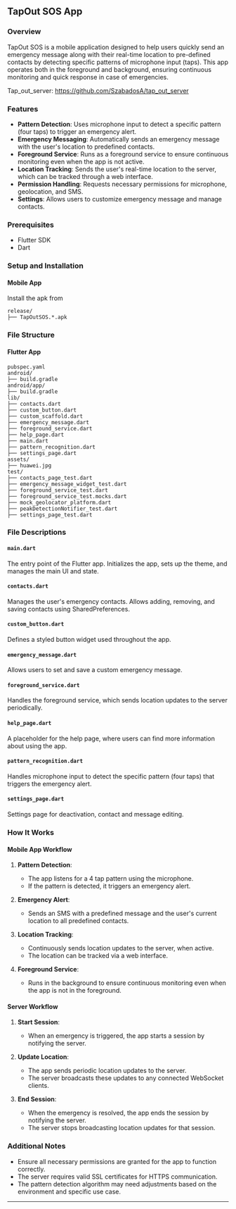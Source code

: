 ## TapOut SOS App

### Overview
TapOut SOS is a mobile application designed to help users quickly send an emergency message along with their real-time 
location to pre-defined contacts by detecting specific patterns of microphone input (taps). This app operates both 
in the foreground and background, ensuring continuous monitoring and quick response in case of emergencies.

Tap_out_server: https://github.com/SzabadosA/tap_out_server

### Features
- **Pattern Detection**: Uses microphone input to detect a specific pattern (four taps) to trigger an emergency alert.
- **Emergency Messaging**: Automatically sends an emergency message with the user's location to predefined contacts.
- **Foreground Service**: Runs as a foreground service to ensure continuous monitoring even when the app is not active.
- **Location Tracking**: Sends the user's real-time location to the server, which can be tracked through a web interface.
- **Permission Handling**: Requests necessary permissions for microphone, geolocation, and SMS.
- **Settings**: Allows users to customize emergency message and manage contacts.

### Prerequisites
- Flutter SDK
- Dart

### Setup and Installation

#### Mobile App
Install the apk from
```
release/
├── TapOutSOS.*.apk
```
### File Structure

#### Flutter App
```
pubspec.yaml
android/
├── build.gradle
android/app/
├── build.gradle
lib/
├── contacts.dart
├── custom_button.dart
├── custom_scaffold.dart
├── emergency_message.dart
├── foreground_service.dart
├── help_page.dart
├── main.dart
├── pattern_recognition.dart
├── settings_page.dart
assets/
├── huawei.jpg
test/
├── contacts_page_test.dart
├── emergency_message_widget_test.dart
├── foreground_service_test.dart
├── foreground_service_test.mocks.dart
├── mock_geolocator_platform.dart
├── peakDetectionNotifier_test.dart
├── settings_page_test.dart
```


### File Descriptions

#### `main.dart`
The entry point of the Flutter app. Initializes the app, sets up the theme, and manages the main UI and state.

#### `contacts.dart`
Manages the user's emergency contacts. Allows adding, removing, and saving contacts using SharedPreferences.

#### `custom_button.dart`
Defines a styled button widget used throughout the app.

#### `emergency_message.dart`
Allows users to set and save a custom emergency message.

#### `foreground_service.dart`
Handles the foreground service, which sends location updates to the server periodically.

#### `help_page.dart`
A placeholder for the help page, where users can find more information about using the app.

#### `pattern_recognition.dart`
Handles microphone input to detect the specific pattern (four taps) that triggers the emergency alert.

#### `settings_page.dart`
Settings page for deactivation, contact and message editing.

### How It Works

#### Mobile App Workflow
1. **Pattern Detection**:
    - The app listens for a 4 tap pattern using the microphone.
    - If the pattern is detected, it triggers an emergency alert.

2. **Emergency Alert**:
    - Sends an SMS with a predefined message and the user's current location to all predefined contacts.

3. **Location Tracking**:
    - Continuously sends location updates to the server, when active.
    - The location can be tracked via a web interface.

4. **Foreground Service**:
    - Runs in the background to ensure continuous monitoring even when the app is not in the foreground.

#### Server Workflow
1. **Start Session**:
    - When an emergency is triggered, the app starts a session by notifying the server.

2. **Update Location**:
    - The app sends periodic location updates to the server.
    - The server broadcasts these updates to any connected WebSocket clients.

3. **End Session**:
    - When the emergency is resolved, the app ends the session by notifying the server.
    - The server stops broadcasting location updates for that session.



### Additional Notes
- Ensure all necessary permissions are granted for the app to function correctly.
- The server requires valid SSL certificates for HTTPS communication.
- The pattern detection algorithm may need adjustments based on the environment and specific use case.

---
